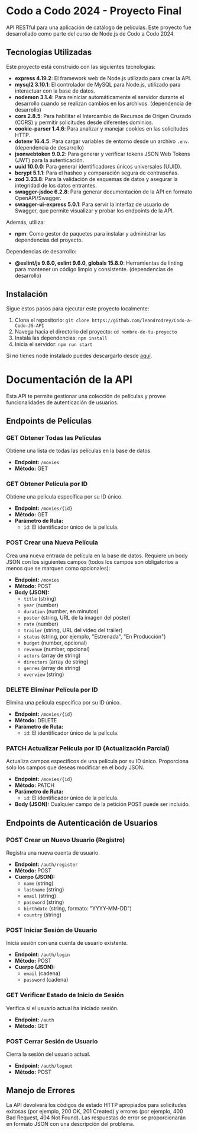 # Codo a Codo 2024 - Proyecto Final

API RESTful para una aplicación de catálogo de películas. Este proyecto fue desarrollado como parte del curso de Node.js de Codo a Codo 2024.

## Tecnologías Utilizadas

Este proyecto está construido con las siguientes tecnologías:

- **express 4.19.2**: El framework web de Node.js utilizado para crear la API.
- **mysql2 3.10.1**: El controlador de MySQL para Node.js, utilizado para interactuar con la base de datos.
- **nodemon 3.1.4**: Para reiniciar automáticamente el servidor durante el desarrollo cuando se realizan cambios en los archivos. (dependencia de desarrollo)
- **cors 2.8.5**: Para habilitar el Intercambio de Recursos de Origen Cruzado (CORS) y permitir solicitudes desde diferentes dominios.
- **cookie-parser 1.4.6**: Para analizar y manejar cookies en las solicitudes HTTP.
- **dotenv 16.4.5**: Para cargar variables de entorno desde un archivo `.env`. (dependencia de desarrollo)
- **jsonwebtoken 9.0.2**: Para generar y verificar tokens JSON Web Tokens (JWT) para la autenticación.
- **uuid 10.0.0**: Para generar identificadores únicos universales (UUID).
- **bcrypt 5.1.1**: Para el hasheo y comparación segura de contraseñas.
- **zod 3.23.8**: Para la validación de esquemas de datos y asegurar la integridad de los datos entrantes.
- **swagger-jsdoc 6.2.8**: Para generar documentación de la API en formato OpenAPI/Swagger.
- **swagger-ui-express 5.0.1**: Para servir la interfaz de usuario de Swagger, que permite visualizar y probar los endpoints de la API.

Además, utiliza:

- **npm**: Como gestor de paquetes para instalar y administrar las dependencias del proyecto.

Dependencias de desarrollo:

- **@eslint/js 9.6.0, eslint 9.6.0, globals 15.8.0**: Herramientas de linting para mantener un código limpio y consistente. (dependencias de desarrollo)

## Instalación

Sigue estos pasos para ejecutar este proyecto localmente:

1. Clona el repositorio: `git clone https://github.com/leandrodrey/Codo-a-Codo-JS-API`
2. Navega hacia el directorio del proyecto: `cd nombre-de-tu-proyecto`
3. Instala las dependencias: `npm install`
4. Inicia el servidor: `npm run start`

Si no tienes node instalado puedes descargarlo desde [aquí](https://nodejs.org/en/download/).

# Documentación de la API

Esta API te permite gestionar una colección de películas y provee funcionalidades de autenticación de usuarios.

## Endpoints de Películas

### GET Obtener Todas las Películas

Obtiene una lista de todas las películas en la base de datos.

- **Endpoint:** `/movies`
- **Método:** GET

### GET Obtener Película por ID

Obtiene una película específica por su ID único.

- **Endpoint:** `/movies/{id}`
- **Método:** GET
- **Parámetro de Ruta:**
    - `id`: El identificador único de la película.

### POST Crear una Nueva Película

Crea una nueva entrada de película en la base de datos. Requiere un body JSON con los siguientes campos (todos los campos son obligatorios a menos que se marquen como opcionales):

- **Endpoint:** `/movies`
- **Método:** POST
- **Body (JSON):**
    - `title` (string)
    - `year` (number)
    - `duration` (number, en minutos)
    - `poster` (string, URL de la imagen del póster)
    - `rate` (number)
    - `trailer` (string, URL del video del tráiler)
    - `status` (string, por ejemplo, "Estrenada", "En Producción")
    - `budget` (number, opcional)
    - `revenue` (number, opcional)
    - `actors` (array de string)
    - `directors` (array de string)
    - `genres` (array de string)
    - `overview` (string)

### DELETE Eliminar Película por ID

Elimina una película específica por su ID único.

- **Endpoint:** `/movies/{id}`
- **Método:** DELETE
- **Parámetro de Ruta:**
    - `id`: El identificador único de la película.

### PATCH Actualizar Película por ID (Actualización Parcial)

Actualiza campos específicos de una película por su ID único. Proporciona solo los campos que deseas modificar en el body JSON.

- **Endpoint:** `/movies/{id}`
- **Método:** PATCH
- **Parámetro de Ruta:**
    - `id`: El identificador único de la película.
- **Body (JSON):** Cualquier campo de la petición POST puede ser incluido.

## Endpoints de Autenticación de Usuarios

### POST Crear un Nuevo Usuario (Registro)

Registra una nueva cuenta de usuario.

- **Endpoint:** `/auth/register`
- **Método:** POST
- **Cuerpo (JSON):**
    - `name` (string)
    - `lastname` (string)
    - `email` (string)
    - `password` (string)
    - `birthdate` (string, formato: "YYYY-MM-DD")
    - `country` (string)

### POST Iniciar Sesión de Usuario

Inicia sesión con una cuenta de usuario existente.

- **Endpoint:** `/auth/login`
- **Método:** POST
- **Cuerpo (JSON):**
    - `email` (cadena)
    - `password` (cadena)

### GET Verificar Estado de Inicio de Sesión

Verifica si el usuario actual ha iniciado sesión.

- **Endpoint:** `/auth`
- **Método:** GET

### POST Cerrar Sesión de Usuario

Cierra la sesión del usuario actual.

- **Endpoint:** `/auth/logout`
- **Método:** POST

## Manejo de Errores

La API devolverá los códigos de estado HTTP apropiados para solicitudes exitosas (por ejemplo, 200 OK, 201 Created) y errores (por ejemplo, 400 Bad Request, 404 Not Found). Las respuestas de error se proporcionarán en formato JSON con una descripción del problema.
